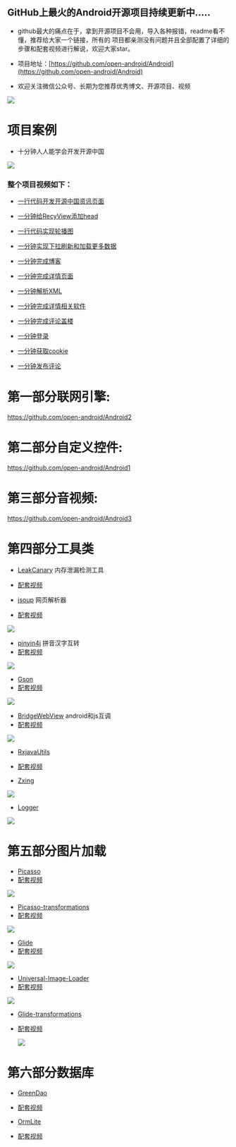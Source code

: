 ## GitHub上最火的Android开源项目持续更新中.....

*  github最大的痛点在于，拿到开源项目不会用，导入各种报错，readme看不懂，推荐给大家一个链接，所有的 项目都亲测没有问题并且全部配置了详细的步骤和配套视频进行解说，欢迎大家star。
  
* 项目地址：[https://github.com/open-android/Android](https://github.com/open-android/Android)

* 欢迎关注微信公众号、长期为您推荐优秀博文、开源项目、视频

![](http://oi5nqn6ce.bkt.clouddn.com/itheima/booster/code/qrcode.png)

# 项目案例

* 十分钟人人能学会开发开源中国

![](http://upload-images.jianshu.io/upload_images/4037105-2904aecba10fb30e.png?imageMogr2/auto-orient/strip%7CimageView2/2/w/1240)

### 整个项目视频如下：

* [一行代码开发开源中国资讯页面](https://www.boxuegu.com/web/html/video.html?courseId=233&sectionId=8a2c9bed5a6e0131015a6e10e1a20001&chapterId=8a2c9bed5a6e0131015a6e111a970002&vId=8a2c9bed5a6e0131015a6e1169a60003&videoId=AFE61662CFFD9A6F9C33DC5901307461)

* [一分钟给RecyView添加head](https://www.boxuegu.com/web/html/video.html?courseId=233&sectionId=8a2c9bed5a6e0131015a6e10e1a20001&chapterId=8a2c9bed5a6e0131015a6e111a970002&vId=8a2c9bed5a6e0131015a6e13198a0009&videoId=4634B8D6F1CFC0BF9C33DC5901307461)

* [一行代码实现轮播图](https://www.boxuegu.com/web/html/video.html?courseId=233&sectionId=8a2c9bed5a6e0131015a6e10e1a20001&chapterId=8a2c9bed5a6e0131015a6e1243de0004&vId=8a2c9bed5a6e0131015a6e12f9b60008&videoId=C4070F2D3A9616119C33DC5901307461)


* [一分钟实现下拉刷新和加载更多数据](https://www.boxuegu.com/web/html/video.html?courseId=233&sectionId=8a2c9bed5a6e0131015a6e10e1a20001&chapterId=8a2c9bed5a6e0131015a6e12733c0005&vId=8a2c9bed5a6e0131015a6e12bcb90007&videoId=00E61E49D96FAD339C33DC5901307461)

* [一分钟完成博客](https://www.boxuegu.com/web/html/video.html?courseId=233&sectionId=8a2c9bed5a6e0131015a6e10e1a20001&chapterId=8a2c9bed5a6e0131015a6e1297d30006&vId=8a2c9bed5a75fd9d015a827f677602ef&videoId=E8DEB622F3390D919C33DC5901307461)


* [一分钟完成详情页面](https://www.boxuegu.com/web/html/video.html?courseId=233&sectionId=8a2c9bed5a6e0131015a6e10e1a20001&chapterId=8a2c9bed5a75fd9d015a827b27c102e5&vId=8a2c9bed5a75fd9d015a827f9e0a02f1&videoId=C502A9440F46BAE19C33DC5901307461)


* [一分钟解析XML](https://www.boxuegu.com/web/html/video.html?courseId=233&sectionId=8a2c9bed5a6e0131015a6e10e1a20001&chapterId=8a2c9bed5a75fd9d015a827b921002e6&vId=8a2c9bed5a75fd9d015a827fcc3c02f3&videoId=35BA94C9F72B38AA9C33DC5901307461)

* [一分钟完成详情相关软件](https://www.boxuegu.com/web/html/video.html?courseId=233&sectionId=8a2c9bed5a6e0131015a6e10e1a20001&chapterId=8a2c9bed5a75fd9d015a827c297202e7&vId=8a2c9bed5a75fd9d015a827feb5a02f5&videoId=1882BCF4BA2A7C909C33DC5901307461)



* [一分钟完成评论盖楼](https://www.boxuegu.com/web/html/video.html?courseId=233&sectionId=8a2c9bed5a6e0131015a6e10e1a20001&chapterId=8a2c9bed5a75fd9d015a827c863d02e8&vId=8a2c9bed5a75fd9d015a82800eb502f7&videoId=8C12658F0FE7E1EC9C33DC5901307461)


* [一分钟登录](https://www.boxuegu.com/web/html/video.html?courseId=233&sectionId=8a2c9bed5a6e0131015a6e10e1a20001&chapterId=8a2c9bed5a75fd9d015a827cfc2702e9&vId=8a2c9bed5a75fd9d015a828048e302f9&videoId=5B1EA8105F51168E9C33DC5901307461)


* [一分钟获取cookie](https://www.boxuegu.com/web/html/video.html?courseId=233&sectionId=8a2c9bed5a6e0131015a6e10e1a20001&chapterId=8a2c9bed5a75fd9d015a827dbe7a02ea&vId=8a2c9bed5a75fd9d015a8280660702fb&videoId=B8778F40B15525CC9C33DC5901307461)


* [一分钟发布评论](https://www.boxuegu.com/web/html/video.html?courseId=233&sectionId=8a2c9bed5a6e0131015a6e10e1a20001&chapterId=8a2c9bed5a75fd9d015a827de4a402eb&vId=8a2c9bed5a75fd9d015a8280832d02fd&videoId=2F889388DC78D8849C33DC5901307461)










# 第一部分联网引擎:

  https://github.com/open-android/Android2





# 第二部分自定义控件:

  https://github.com/open-android/Android1





# 第三部分音视频:

  https://github.com/open-android/Android3

 
  


# 第四部分工具类


 * [LeakCanary](https://github.com/open-android/LeakCanaryDemo) 内存泄漏检测工具
 * [配套视频](https://www.boxuegu.com/web/html/video.html?courseId=172&sectionId=8a9bdf305a3a4c00015a500b7aac01d2&chapterId=8a9bdf305a3a4c00015a500ba7db01d3&vId=8a9bdf305a3a4c00015a500bf5120263&videoId=C51690BA657EBB359C33DC5901307461)
  
  
* [jsoup](https://github.com/open-android/jsoup) 网页解析器

* [配套视频](https://www.boxuegu.com/web/html/video.html?courseId=172&sectionId=8a2c9bed5a3a4c7e015a4aa700eb0a2a&chapterId=8a2c9bed5a3a4c7e015a4aa767150a2b&vId=8a2c9bed5a3a4c7e015a4aa7ad870a2c&videoId=D9C78456B7F047A79C33DC5901307461)
  
![](http://upload-images.jianshu.io/upload_images/4037105-30331e481fb8d6a0.png?imageMogr2/auto-orient/strip%7CimageView2/2/w/1240)
  
  

  * [pinyin4j](https://github.com/open-android/pinyin4j) 拼音汉字互转
  * [配套视频](https://www.boxuegu.com/web/html/video.html?courseId=172&sectionId=8a2c9bed5a3a4c7e015a4aa63c6309a4&chapterId=8a2c9bed5a3a4c7e015a4aa6800909a5&vId=8a2c9bed5a3a4c7e015a4aa6b4a609a6&videoId=170FDD1C8418EF049C33DC5901307461)
  
  ![](http://upload-images.jianshu.io/upload_images/4037105-2b116ed70bc02063.png?imageMogr2/auto-orient/strip%7CimageView2/2/w/1240)






  
  * [Gson](https://github.com/open-android/Gson)
  * [配套视频](https://www.boxuegu.com/web/html/video.html?courseId=172&sectionId=8a2c9bed5a3a4c7e015a3ad9a490030d&chapterId=8a2c9bed5a3a4c7e015a3ab4a8fc01ba&vId=8a2c9bed5a3a4c7e015a3bddf83c0862&videoId=43F77AE0DB66FB6C9C33DC5901307461)
  
  ![](http://upload-images.jianshu.io/upload_images/4037105-1b3ae80523e53a85.png?imageMogr2/auto-orient/strip%7CimageView2/2/w/1240)


  * [BridgeWebView](https://github.com/open-android/BridgeWebView) android和js互调
  * [配套视频](https://www.boxuegu.com/web/html/video.html?courseId=172&sectionId=8a2c9bed5a3a4c7e015a3bbffc6107ed&chapterId=8a2c9bed5a3a4c7e015a3b06a0be0698&vId=8a2c9bed5a3a4c7e015a3adf255203f2&videoId=C00D92795CD598059C33DC5901307461)
  
![](http://upload-images.jianshu.io/upload_images/4037105-72ab8d12ecb1887c.gif?imageMogr2/auto-orient/strip)


 * [RxjavaUtils](https://github.com/open-android/RxjavaUtils)
 * [配套视频](https://www.boxuegu.com/web/html/video.html?courseId=172&sectionId=8a2c9bed5a3a4c7e015a3add4703037f&chapterId=8a2c9bed5a3a4c7e015a3add6c480380&vId=8a2c9bed5a3a4c7e015a3adda8f30381&videoId=0208419D0BB20CAB9C33DC5901307461)






* [Zxing](https://github.com/open-android/Zxing)

![](http://upload-images.jianshu.io/upload_images/4037105-328f894e68f34617.gif?imageMogr2/auto-orient/strip)



* [Logger](https://github.com/open-android/Logger)

![](http://upload-images.jianshu.io/upload_images/4037105-25e3816a79bfe259.png?imageMogr2/auto-orient/strip%7CimageView2/2/w/1240)



  

  



# 第五部分图片加载

   * [Picasso](https://github.com/open-android/Gson)
   * [配套视频](https://www.boxuegu.com/web/html/video.html?courseId=172&sectionId=8a2c9bed5a3a4c7e015a3bbffc6107ed&chapterId=8a2c9bed5a3a4c7e015a3affe39a046a&vId=8a2c9bed5a3a4c7e015a3b0451f105b8&videoId=B33E67E868CDB1D19C33DC5901307461)
   
   ![](http://upload-images.jianshu.io/upload_images/4037105-ece55ae2ca9b3003.png?imageMogr2/auto-orient/strip%7CimageView2/2/w/1240)
   
   

  * [Picasso-transformations](https://github.com/open-android/Picasso-transformations)
  * [配套视频](https://www.boxuegu.com/web/html/video.html?courseId=172&sectionId=8a2c9bed5a3a4c7e015a3bbffc6107ed&chapterId=8a2c9bed5a3a4c7e015a3afea6140464&vId=8a2c9bed5a3a4c7e015a3b0482c10627&videoId=A9996ED78AAC2B7B9C33DC5901307461)

   ![](http://upload-images.jianshu.io/upload_images/4037105-e317677935993817.gif?imageMogr2/auto-orient/strip)


  * [Glide](https://github.com/open-android/Glide)
  * [配套视频](https://www.boxuegu.com/web/html/video.html?courseId=172&sectionId=8a2c9bed5a3a4c7e015a3bbffc6107ed&chapterId=8a2c9bed5a3a4c7e015a3aff408e0467&vId=8a2c9bed5a3a4c7e015a3b03c546046b&videoId=068DCD08470172549C33DC5901307461)

   ![](http://upload-images.jianshu.io/upload_images/4037105-ece55ae2ca9b3003.png?imageMogr2/auto-orient/strip%7CimageView2/2/w/1240)



  * [Universal-Image-Loader](https://github.com/open-android/Universal-Image-Loader)
  * [配套视频](https://www.boxuegu.com/web/html/video.html?courseId=172&sectionId=8a2c9bed5a3a4c7e015a3bbffc6107ed&chapterId=8a2c9bed5a3a4c7e015a3ad76a12029c&vId=8a2c9bed5a3a4c7e015a3b0428540549&videoId=1E1712DA85A8B6A99C33DC5901307461)

   ![](http://upload-images.jianshu.io/upload_images/4037105-84f750f7e494bdf6.png?imageMogr2/auto-orient/strip%7CimageView2/2/w/1240)


 * [Glide-transformations](https://github.com/open-android/Glide-transformations)
 * [配套视频](https://www.boxuegu.com/web/html/video.html?courseId=172&sectionId=8a2c9bed5a3a4c7e015a3bbffc6107ed&chapterId=8a2c9bed5a3a4c7e015a3b0c9441077a&vId=8a2c9bed5a3a4c7e015a3b03f3bd04da&videoId=13CAE14707B5911C9C33DC5901307461)

   ![](http://upload-images.jianshu.io/upload_images/4037105-e317677935993817.gif?imageMogr2/auto-orient/strip)



# 第六部分数据库

 * [GreenDao](https://github.com/open-android/GreenDao3.2)
 * [配套视频](https://www.boxuegu.com/web/html/video.html?courseId=172&sectionId=8a9bdf305a3a4c00015a5008c0b900b0&chapterId=8a9bdf305a3a4c00015a5008fcca00b1&vId=8a9bdf305a3a4c00015a500a10a300b2&videoId=5665D92F3A2D1BFA9C33DC5901307461)


 * [OrmLite](https://github.com/open-android/OrmLiteDemo)
 * [配套视频](https://www.boxuegu.com/web/html/video.html?courseId=172&sectionId=8a9bdf305a3a4c00015a500ad0490141&chapterId=8a9bdf305a3a4c00015a500afc6c0142&vId=8a9bdf305a3a4c00015a500b24cf0143&videoId=471D4682107323DF9C33DC5901307461)
 


